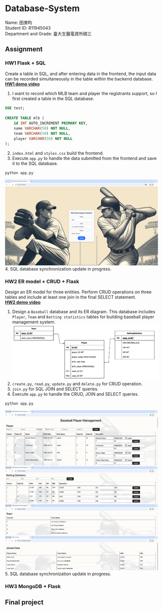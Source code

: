 # Database-System
Name: 田庚昀  
Student ID: R11945043  
Department and Grade: 臺大生醫電資所碩三  
## Assignment
### HW1 Flask + SQL
Create a table in SQL, and after entering data in the frontend, the input data can be recorded simultaneously in the table within the backend database.  
[**HW1 demo video**](https://www.youtube.com/watch?v=dMZsB5H3GRw)  
1. I want to record which MLB team and player the registrants support, so I first created a table in the SQL database.
```sql
USE test;

CREATE TABLE mlb (
    id INT AUTO_INCREMENT PRIMARY KEY,
    name VARCHAR(50) NOT NULL,
    team VARCHAR(50) NOT NULL,
    player VARCHAR(50) NOT NULL
);
```
2. `index.html` and `styles.css` build the frontend.
3. Execute `app.py` to handle the data submitted from the frontend and save it to the SQL database.  
```bash
python app.py
```
![images](https://github.com/GengYunTien/Database-System/blob/main/images/hw1_web.png)
4. SQL database synchronization update in progress.
### HW2 ER model + CRUD + Flask
Design an ER model for three entities. Perform CRUD operations on three tables and include at least one join in the final SELECT statement.  
[**HW2 demo video**](https://youtu.be/e3vzn5QgC_8)  
1. Design a `Baseball` database and its ER diagram. This database includes `Player`, `Team` and `Batting statistics` tables for building baseball player management system.  
![images](https://github.com/GengYunTien/Database-System/blob/main/images/ERD.png)  
2. `create.py`, `read.py`, `update.py` and `delete.py` for CRUD operation.  
3. `join.py` for SQL JOIN and SELECT queries.  
4. Execute `app.py` to handle the CRUD, JOIN and SELECT queries.
```bash
python app.py
```
![images](https://github.com/GengYunTien/Database-System/blob/main/images/hw2_web_1.png)  
![images](https://github.com/GengYunTien/Database-System/blob/main/images/hw2_web_2.png)  
![images](https://github.com/GengYunTien/Database-System/blob/main/images/hw2_web_3.png)  
![images](https://github.com/GengYunTien/Database-System/blob/main/images/hw2_web_4.png)  
5. SQL database synchronization update in progress.
### HW3 MongoDB + Flask
## Final project
